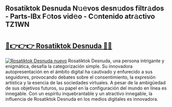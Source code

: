 ## Rosatiktok Desnuda N𝚞𝚎vos desn𝚞dos filtr𝚊dos - Parts-IBx F𝚘tos vid𝚎o - C𝚘ntenido atr𝚊ctivo TZ1WN

# <h2><a href="http://mb7d6rb.tromn.icu/?c=Rosatiktok+Desnuda">🔗👉👉👉 Rosatiktok Desnuda 🔗🔗</a></h2>

[![Rosatiktok Desnuda nuevo](https://i.imgur.com/pEAQMta.gif)](http://mb7d6rb.tromn.icu/?c=Rosatiktok+Desnuda)
Rosatiktok Desnuda, una persona intrigante y enigmática, desafía la categorización simple. Su innovadora autopresentación en el ámbito digital ha cautivado y enfurecido a sus seguidores, provocando debates sobre el consentimiento, la expresión artística y la esencia de las sociedades virtuales. A pesar de la ambigüedad de sus objetivos futuros, su papel en la configuración del mundo en línea es innegable. Con un espíritu inquebrantable y un atractivo innegable, la influencia de Rosatiktok Desnuda en los medios digitales es innovadora.
